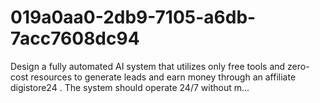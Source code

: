 # 019a0aa0-2db9-7105-a6db-7acc7608dc94
Design a fully automated AI system that utilizes only free tools and zero-cost resources to generate leads and earn money through an affiliate digistore24 . The system should operate 24/7 without m...
